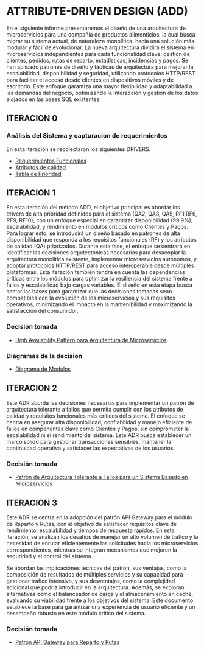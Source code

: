 # ATTRIBUTE-DRIVEN DESIGN (ADD) 
En el siguiente informe presentaremos el diseño de una arquitectura de microservicios para una compañía de productos alimenticios, la cual busca migrar su sistema actual, de naturaleza monolítica, hacia una solución más modular y fácil de evolucionar. La nueva arquitectura dividirá el sistema en microservicios independientes para cada funcionalidad clave: gestión de clientes, pedidos, rutas de reparto, estadísticas, incidencias y pagos.
Se han aplicado patrones de diseño y tácticas de arquitectura para mejorar la escalabilidad, disponibilidad y seguridad, utilizando protocolos HTTP/REST para facilitar el acceso desde clientes en dispositivos móviles y de escritorio. Este enfoque garantiza una mayor flexibilidad y adaptabilidad a las demandas del negocio, optimizando la interacción y gestión de los datos alojados en las bases SQL existentes.

## ITERACION 0 

### Análisis del Sistema y capturacion de requerimientos
En esta Iteración se recolectaron los siguientes DRIVERS.
- [Requerimientos Funcionales](https://github.com/Adanzin/TPE_DISE-O/blob/399a12c6a0e978c3e7603cb3d7a5c2a3e227cb8d/docs/requerimientos/guie-functional-rqmts.md)
- [Atributos de calidad](https://github.com/Adanzin/TPE_DISE-O/blob/399a12c6a0e978c3e7603cb3d7a5c2a3e227cb8d/docs/requerimientos/Atributos%20de%20calidad.md)
- [Tabla de Prioridad](https://github.com/Adanzin/TPE_DISE-O/blob/399a12c6a0e978c3e7603cb3d7a5c2a3e227cb8d/docs/requerimientos/TablaDePrioridad.md)

## ITERACION 1
En esta iteración del método ADD, el objetivo principal es abordar los drivers de alta prioridad definidos para el sistema (QA2, QA3, QA5, RF1,RF6, RF9, RF10), con un enfoque especial en garantizar disponibilidad (99.9%), escalabilidad, y rendimiento en módulos críticos como Clientes y Pagos. Para lograr esto, se introducirá un diseño basado en patrones de alta disponibilidad que responda a los requisitos funcionales (RF) y los atributos de calidad (QA) priorizados.
Durante esta fase, el enfoque se centrará en identificar las decisiones arquitectónicas necesarias para desacoplar la arquitectura monolítica existente, implementar microservicios autónomos, y adoptar protocolos HTTP/REST para acceso interoperable desde múltiples plataformas. Esta iteración también tendrá en cuenta las dependencias críticas entre los módulos para optimizar la resiliencia del sistema frente a fallos y escalabilidad bajo cargas variables.
El diseño en esta etapa busca sentar las bases para garantizar que las decisiones tomadas sean compatibles con la evolución de los microservicios y sus requisitos operativos, minimizando el impacto en la mantenibilidad y maximizando la satisfacción del consumidor.

### Decisión tomada
- [High Availability Pattern para Arquitectura de Microservicios](https://github.com/Adanzin/TPE_DISE-O/blob/399a12c6a0e978c3e7603cb3d7a5c2a3e227cb8d/docs/decisions/0001-High-Availability-Pattern-para-Arquitectura-de-Microservicios.md)

### Diagramas de la decision
- [Diagrama de Modulos](https://github.com/Adanzin/TPE_DISE-O/blob/399a12c6a0e978c3e7603cb3d7a5c2a3e227cb8d/docs/decisions/0001-High-Availability-Pattern-para-Arquitectura-de-Microservicios.md)

## ITERACION 2
Este ADR aborda las decisiones necesarias para implementar un patrón de arquitectura tolerante a fallos que permita cumplir con los atributos de calidad y requisitos funcionales más críticos del sistema. El enfoque se centra en asegurar alta disponibilidad, confiabilidad y manejo eficiente de fallos en componentes clave como Clientes y Pagos, sin comprometer la escalabilidad ni el rendimiento del sistema.
Este ADR busca establecer un marco sólido para gestionar transacciones sensibles, mantener la continuidad operativa y satisfacer las expectativas de los usuarios.

### Decisión tomada
- [Patrón de Arquitectura Tolerante a Fallos para un Sistema Basado en Microservicios](https://github.com/Adanzin/TPE_DISE-O/blob/545773748f595be49f708dece5a9e1dba5d790d1/docs/decisions/0002-Patr%C3%B3n-de-Arquitectura-Tolerante-a-Fallos-para-un-Sistema-Basado-en-Microservicios.md)


## ITERACION 3
Este ADR se centra en la adopción del patrón API Gateway para el módulo de Reparto y Rutas, con el objetivo de satisfacer requisitos clave de rendimiento, escalabilidad y tiempos de respuesta rápidos. En esta iteración, se analizan los desafíos de manejar un alto volumen de tráfico y la necesidad de enrutar eficientemente las solicitudes hacia los microservicios correspondientes, mientras se integran mecanismos que mejoren la seguridad y el control del sistema.

Se abordan las implicaciones técnicas del patrón, sus ventajas, como la composición de resultados de múltiples servicios y su capacidad para gestionar tráfico intensivo, y sus desventajas, como la complejidad adicional que podría introducir en la arquitectura. Además, se exploran alternativas como el balanceador de carga y el almacenamiento en caché, evaluando su viabilidad frente a los objetivos del sistema. Este documento establece la base para garantizar una experiencia de usuario eficiente y un desempeño robusto en este módulo crítico del sistema.

### Decisión tomada
- [Patrón API Gateway para Reparto y Rutas](https://github.com/Adanzin/TPE_DISE-O/blob/545773748f595be49f708dece5a9e1dba5d790d1/docs/decisions/0003-Patr%C3%B3n-API-Gateway-para-Reparto-y-Rutas.md)

